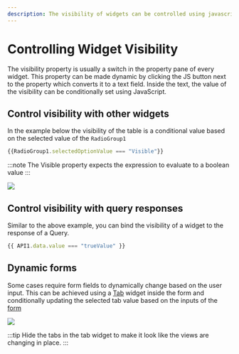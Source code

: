```yaml
---
description: The visibility of widgets can be controlled using javascript.
---
```


# Controlling Widget Visibility

The visibility property is usually a switch in the property pane of every widget. This property can be made dynamic by clicking the JS button next to the property which converts it to a text field. Inside the text, the value of the visibility can be conditionally set using JavaScript.

## Control visibility with other widgets

In the example below the visibility of the table is a conditional value based on the selected value of the `RadioGroup1`

```javascript
{{RadioGroup1.selectedOptionValue === "Visible"}}
```

:::note
The Visible property expects the expression to evaluate to a boolean value
:::

![](</img/control_visibility.gif>)

## Control visibility with query responses

Similar to the above example, you can bind the visibility of a widget to the response of a Query.

```javascript
{{ API1.data.value === "trueValue" }}
```

## Dynamic forms

Some cases require form fields to dynamically change based on the user input. This can be achieved using a [Tab](/reference/widgets/tabs) widget inside the form and conditionally updating the selected tab value based on the inputs of the [form](/reference/widgets/form)

![](</img/dynamic_forms.gif>)

:::tip
Hide the tabs in the tab widget to make it look like the views are changing in place.
:::
